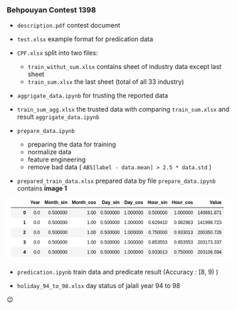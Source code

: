 ### Behpouyan Contest 1398

* `description.pdf` contest document 
* `test.xlsx` example format for predication data 
* `CPF.xlsx` split into two files:
	* `train_withut_sum.xlsx` contains sheet of industry data except last sheet
	* `train_sum.xlsx` the last sheet (total of all 33 industry)

* `aggrigate_data.ipynb` for trusting the reported data
* `train_sum_agg.xlsx` the trusted data with comparing `train_sum.xlsx` and result `aggrigate_data.ipynb`

* `prepare_data.ipynb`
	* preparing the data for training 
	* normalize data
    * feature engineering
 	* remove bad data ( ```ABS[label - data.mean] > 2.5 * data.std``` )
* `prepared_train_data.xlsx` prepared data by file `prepare_data.ipynb` contains **image 1**

![image 1](https://github.com/mamintoosi-cs/Behpouyan-Contest-1398/blob/master/image/image_1.png "Image 1")


* `predication.ipynb` train data and predicate result (Accuracy : [8, 9) )

* `holiday_94_to_98.xlsx` day status of jalali year 94 to 98



 :wink:


